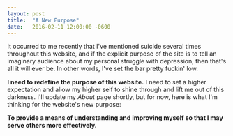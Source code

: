 ```yaml
---
layout: post
title:  "A New Purpose"
date:   2016-02-11 12:00:00 -0600
---
```

It occurred to me recently that I've mentioned suicide several times throughout this website, and if the explicit purpose of the site is to tell an imaginary audience about my personal struggle with depression, then that's all it will ever be. In other words, I've set the bar pretty fuckin' low.

**I need to redefine the purpose of this website.** I need to set a higher expectation and allow my higher self to shine through and lift me out of this darkness. I'll update my *About* page shortly, but for now, here is what I'm thinking for the website's new purpose:

**To provide a means of understanding and improving myself so that I may serve others more effectively.**
